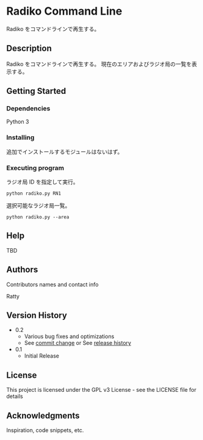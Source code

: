 # Radiko Command Line

Radiko をコマンドラインで再生する。

## Description

Radiko をコマンドラインで再生する。
現在のエリアおよびラジオ局の一覧を表示する。

## Getting Started

### Dependencies

Python 3

### Installing

追加でインストールするモジュールはないはず。

### Executing program

ラジオ局 ID を指定して実行。

```
python radiko.py RN1
```

選択可能なラジオ局一覧。

```
python radiko.py --area
```

## Help

TBD

## Authors

Contributors names and contact info

Ratty

## Version History

- 0.2
  - Various bug fixes and optimizations
  - See [commit change]() or See [release history]()
- 0.1
  - Initial Release

## License

This project is licensed under the GPL v3 License - see the LICENSE file for details

## Acknowledgments

Inspiration, code snippets, etc.
